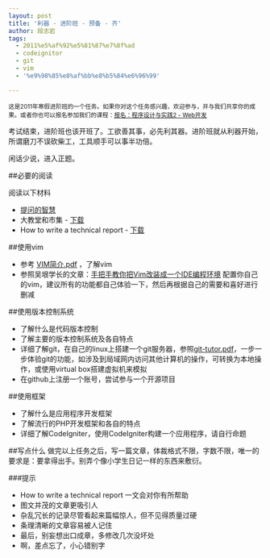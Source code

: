 ```yaml
---
layout: post
title: '利器 - 进阶班 - 预备 - 齐'
author: 段志岩
tags:
  - 2011%e5%af%92%e5%81%87%e7%8f%ad
  - codeignitor
  - git
  - vim
  - '%e9%98%85%e8%af%bb%e8%b5%84%e6%96%99'

---
```


<small>
这是2011年寒假进阶班的一个任务。如果你对这个任务感兴趣，欢迎参与，并与我们共享你的成果。或者你也可以报名参加我们的课程：<a href="http://www.pureweber.com/join/">报名：程序设计与实践2 - Web开发</a>
</small>

考试结束，进阶班也该开班了。工欲善其事，必先利其器。进阶班就从利器开始，所谓磨刀不误砍柴工，工具顺手可以事半功倍。

闲话少说，进入正题。

##必要的阅读

阅读以下材料


 - <a href="http://www.beiww.com/doc/oss/smart-questions.html">提问的智慧</a>
 - 大教堂和市集 - <a href="http://www.pureweber.com/wp-content/uploads/2011/02/大教堂和市集.pdf">下载</a>
 - How to write a technical report - <a href="http://www.pureweber.com/wp-content/uploads/2011/02/How-to-write-a-technical-report.txt">下载</a>


##使用vim


 - 参考 <a href="http://www.pureweber.com/wp-content/uploads/2011/02/VIM简介.pdf">VIM简介.pdf</a> ，了解vim
 - 参照吴垠学长的文章：<a href="http://blog.csdn.net/wooin/archive/2007/10/31/1858917.aspx">手把手教你把Vim改装成一个IDE编程环境</a> 配置你自己的vim，建议所有的功能都自己体验一下，然后再根据自己的需要和喜好进行删减


##使用版本控制系统


 - 了解什么是代码版本控制
 - 了解主要的版本控制系统及各自特点
 - 详细了解git，在自己的linux上搭建一个git服务器，参照<a href="http://www.pureweber.com/wp-content/uploads/2011/04/git-tutor.pdf">git-tutor.pdf</a>，一步一步体验git的功能，如涉及到局域网内访问其他计算机的操作，可转换为本地操作，或使用virtual box搭建虚拟机来模拟
 - 在github上注册一个账号，尝试参与一个开源项目


##使用框架


 - 了解什么是应用程序开发框架
 - 了解流行的PHP开发框架和各自的特点
 - 详细了解CodeIgniter，使用CodeIgniter构建一个应用程序，请自行命题


##写点什么
做完以上任务之后，写一篇文章，体裁格式不限，字数不限，唯一的要求是：要拿得出手。别弄个像小学生日记一样的东西来敷衍。

###提示

 - How to write a technical report 一文会对你有所帮助
 - 图文并茂的文章更吸引人
 - 杂乱冗长的记录尽管看起来篇幅惊人，但不见得质量过硬
 - 条理清晰的文章容易被人记住
 - 最后，别妄想出口成章，多修改几次没坏处
 - 啊，差点忘了，小心错别字

